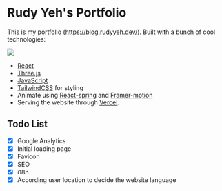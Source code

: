 # Rudy Yeh's Portfolio

This is my portfolio (https://blog.rudyyeh.dev/). Built with a bunch of cool technologies:

![](https://skillicons.dev/icons?i=ts,react,tailwind,vite)

- [React](https://reactjs.org/)
- [Three.js](https://threejs.org/)
- [JavaScript](https://developer.mozilla.org/zh-TW/docs/Web/JavaScript)
- [TailwindCSS](https://tailwindcss.com/) for styling
- Animate using [React-spring](https://react-spring.dev/) and [Framer-motion](https://www.framer.com/motion/)
- Serving the website through [Vercel](https://vercel.com/).

## Todo List

- [x] Google Analytics
- [x] Initial loading page
- [x] Favicon
- [x] SEO
- [x] i18n
- [x] According user location to decide the website language
